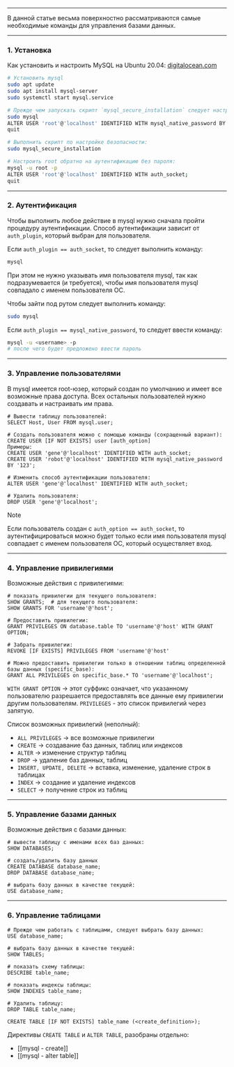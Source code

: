 ___
В данной статье весьма поверхностно рассматриваются самые необходимые команды для управления базами данных.
___
### 1. Установка

Как установить и настроить MySQL на Ubuntu 20.04: [digitalocean.com](https://www.digitalocean.com/community/tutorials/how-to-install-mysql-on-ubuntu-20-04)

```bash
# Установить mysql
sudo apt update
sudo apt install mysql-server
sudo systemctl start mysql.service

# Прежде чем запускать скрипт `mysql_secure_installation` следует настроить пароль на root, чтобы избежать дурацкого бага:
sudo mysql
ALTER USER 'root'@'localhost' IDENTIFIED WITH mysql_native_password BY 'password';
quit

# Выполнить скрипт по настройке безопасности:
sudo mysql_secure_installation

# Настроить root обратно на аутентификацию без пароля:
mysql -u root -p
ALTER USER 'root'@'localhost' IDENTIFIED WITH auth_socket;
quit
```
___
### 2. Аутентификация

Чтобы выполнить любое действие в mysql нужно сначала пройти процедуру аутентификации.
Способ аутентификации зависит от `auth_plugin`, который выбран для пользователя.

Если `auth_plugin == auth_socket`, то следует выполнить команду:
```bash
mysql
```
При этом не нужно указывать имя пользователя mysql, так как подразумевается (и требуется), чтобы имя пользователя mysql совпадало с именем пользователя ОС.

Чтобы зайти под рутом следует выполнить команду:
```bash
sudo mysql
```

Если `auth_plugin == mysql_native_password`, то следует ввести команду:
```bash
mysql -u <username> -p
# после чего будет предложено ввести пароль
```
___
### 3. Управление пользователями

В mysql имеется root-юзер, который создан по умолчанию и имеет все возможные права доступа. Всех остальных пользователей нужно создавать и настраивать им права.

```mysql
# Вывести таблицу пользователей:
SELECT Host, User FROM mysql.user;

# Создать пользователя можно с помощью команды (сокращенный вариант):
CREATE USER [IF NOT EXISTS] user [auth_option]
Примеры:
CREATE USER 'gene'@'localhost' IDENTIFIED WITH auth_socket;
CREATE USER 'robot'@'localhost' IDENTIFIED WITH mysql_native_password BY '123';

# Изменить способ аутентификации пользователя:
ALTER USER 'gene'@'localhost' IDENTIFIED WITH auth_socket;

# Удалить пользователя:
DROP USER 'gene'@'localhost';
```

>[!note]
>Если пользователь создан с `auth_option == auth_socket`, то аутентифицироваться можно будет только если имя пользователя mysql совпадает с именем пользователя ОС, который осуществляет вход.
___
### 4. Управление привилегиями

Возможные действия с привилегиями:
```mysql
# показать привилегии для текущего пользователя:
SHOW GRANTS;  # для текущего пользователя:
SHOW GRANTS FOR 'username'@'host';

# Предоставить привилегии:
GRANT PRIVILEGES ON database.table TO 'username'@'host' WITH GRANT OPTION;

# Забрать привилегии:
REVOKE [IF EXISTS] PRIVILEGES FROM 'username'@'host'

# Можно предоставить привилегии только в отношении таблиц определенной базы данных (specific_base):
GRANT ALL PRIVILEGES on specific_base.* TO 'username'@'localhost';
```

`WITH GRANT OPTION` -> этот суффикс означает, что указанному пользователю разрешается предоставлять все данные ему привилегии другим пользователям.
`PRIVILEGES` - это список привилегий через запятую.

Список возможных привилегий (неполный):
- `ALL PRIVILEGES` -> все возможные привилегии
- `CREATE` -> создавание баз данных, таблиц или индексов
- `ALTER` -> изменение структур таблиц
- `DROP` -> удаление баз данных, таблиц
- `INSERT, UPDATE, DELETE` -> вставка, изменение, удаление строк в таблицах
- `INDEX` -> создание и удаление индексов
- `SELECT` -> получение строк из таблиц
___
### 5. Управление базами данных

Возможные действия с базами данных:
```mysql
# вывести таблицу с именами всех баз данных:
SHOW DATABASES;

# создать/удалить базу данных
CREATE DATABASE database_name;
DROP DATABASE database_name;

# выбрать базу данных в качестве текущей:
USE database_name;
```
___
### 6. Управление таблицами

```mysql
# Прежде чем работать с таблицами, следует выбрать базу данных:
USE database_name;

# выбрать базу данных в качестве текущей:
SHOW TABLES;

# показать схему таблицы:
DESCRIBE table_name;

# показать индексы таблицы:
SHOW INDEXES table_name;

# Удалить таблицу:
DROP TABLE table_name;

CREATE TABLE [IF NOT EXISTS] table_name (<create_definition>);
```

Директивы `CREATE TABLE` и `ALTER TABLE`, разобраны отдельно:
- [[mysql - create]]
- [[mysql - alter table]]

